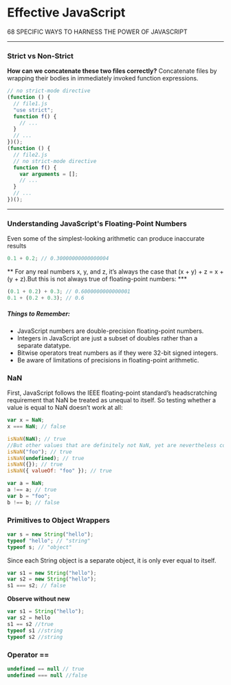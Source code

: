 # Effective JavaScript
68 SPECIFIC WAYS TO HARNESS THE POWER OF JAVASCRIPT

---

### Strict vs Non-Strict

**How can we concatenate these two files correctly?**
Concatenate files by wrapping their bodies in immediately invoked
function expressions. 
```javascript
// no strict-mode directive
(function () {
  // file1.js
  "use strict";
  function f() {
    // ...
  }
  // ...
})();
(function () {
  // file2.js
  // no strict-mode directive
  function f() {
    var arguments = [];
    // ...
  }
  // ...
})();
```
---

### Understanding JavaScript's Floating-Point Numbers
Even some of the simplest-looking arithmetic can produce inaccurate results
```javascript
0.1 + 0.2; // 0.30000000000000004
```
** For any real numbers x, y, and z, it’s always the case that (x + y) + z = x + (y + z).But this is not always true of floating-point numbers: ***
```javascript
(0.1 + 0.2) + 0.3; // 0.6000000000000001
0.1 + (0.2 + 0.3); // 0.6
```

##### Things to Remember:
* JavaScript numbers are double-precision floating-point numbers.
* Integers in JavaScript are just a subset of doubles rather than a
separate datatype.
* Bitwise operators treat numbers as if they were 32-bit signed integers.
* Be aware of limitations of precisions in floating-point arithmetic.

### NaN
First, JavaScript follows the IEEE floating-point standard’s headscratching requirement that NaN be treated as unequal to itself. So
testing whether a value is equal to NaN doesn’t work at all:
``` javascript
var x = NaN;
x === NaN; // false

isNaN(NaN); // true
//But other values that are definitely not NaN, yet are nevertheless coercible to NaN, are indistinguishable to isNaN:
isNaN("foo"); // true
isNaN(undefined); // true
isNaN({}); // true
isNaN({ valueOf: "foo" }); // true

var a = NaN;
a !== a; // true
var b = "foo";
b !== b; // false
```

### Primitives to Object Wrappers
```javascript
var s = new String("hello");
typeof "hello"; // "string"
typeof s; // "object"
```
Since each String object is a separate object, it is only ever equal to itself.
```javascript
var s1 = new String("hello");
var s2 = new String("hello");
s1 === s2; // false
```
**Observe without new**
```javascript
var s1 = String("hello");
var s2 = hello
s1 == s2 //true
typeof s1 //string
typeof s2 //string
```
### Operator ==
```javascript
undefined == null // true
undefined === null //false
```


